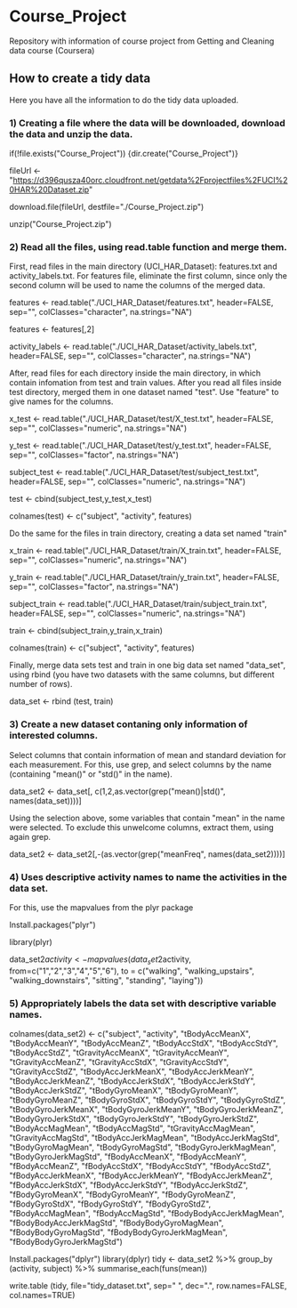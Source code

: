 # Course_Project
Repository with information of course project from Getting and Cleaning data course (Coursera)

## How to create a tidy data
Here you have all the information to do the tidy data uploaded.

### 1) Creating a file where the data will be downloaded, download the data and unzip the data.
if(!file.exists("Course_Project")) {dir.create("Course_Project")}

fileUrl <- "https://d396qusza40orc.cloudfront.net/getdata%2Fprojectfiles%2FUCI%20HAR%20Dataset.zip"

download.file(fileUrl, destfile="./Course_Project.zip")

unzip("Course_Project.zip")

### 2) Read all the files, using read.table function and merge them.
First, read files in the main directory (UCI_HAR_Dataset): features.txt and activity_labels.txt.
For features file, eliminate the first column, since only the second column will be used to name the columns of the merged data.

features <- read.table("./UCI_HAR_Dataset/features.txt", header=FALSE, sep="", colClasses="character", na.strings="NA")

features <- features[,2]

activity_labels <- read.table("./UCI_HAR_Dataset/activity_labels.txt", header=FALSE, sep="", colClasses="character", na.strings="NA")


After, read files for each directory inside the main directory, in which contain infomation from test and train values.
After you read all files inside test directory, merged them in one dataset named "test". Use "feature" to give names for the columns.

x_test <- read.table("./UCI_HAR_Dataset/test/X_test.txt", header=FALSE, sep="", colClasses="numeric", na.strings="NA")

y_test <- read.table("./UCI_HAR_Dataset/test/y_test.txt", header=FALSE, sep="", colClasses="factor", na.strings="NA")

subject_test <- read.table("./UCI_HAR_Dataset/test/subject_test.txt", header=FALSE, sep="", colClasses="numeric", na.strings="NA")

test <- cbind(subject_test,y_test,x_test)

colnames(test) <- c("subject", "activity", features)


Do the same for the files in train directory, creating a data set named "train"

x_train <- read.table("./UCI_HAR_Dataset/train/X_train.txt", header=FALSE, sep="", colClasses="numeric", na.strings="NA")

y_train <- read.table("./UCI_HAR_Dataset/train/y_train.txt", header=FALSE, sep="", colClasses="factor", na.strings="NA")

subject_train <- read.table("./UCI_HAR_Dataset/train/subject_train.txt", header=FALSE, sep="", colClasses="numeric", na.strings="NA")

train <- cbind(subject_train,y_train,x_train)

colnames(train) <- c("subject", "activity", features)


Finally, merge data sets test and train in one big data set named "data_set", using rbind (you have two datasets with the same columns, but different number of rows).

data_set <- rbind (test, train)

### 3) Create a new dataset contaning only information of interested columns.
Select columns that contain information of mean and standard deviation for each measurement. For this, use grep, and select columns by the name (containing "mean()" or "std()" in the name).

data_set2 <- data_set[, c(1,2,as.vector(grep("mean()|std()", names(data_set))))] 


Using the selection above, some variables that contain "mean" in the name were selected. To exclude this unwelcome columns, extract them, using again grep.

data_set2 <- data_set2[,-(as.vector(grep("meanFreq", names(data_set2))))]

### 4) Uses descriptive activity names to name the activities in the data set.
For this, use the mapvalues from the plyr package

Install.packages("plyr")

library(plyr)

data_set2$activity <- mapvalues(data_set2$activity, from=c("1","2","3","4","5","6"), to = c("walking", "walking_upstairs", "walking_downstairs", "sitting", "standing", "laying"))

### 5) Appropriately labels the data set with descriptive variable names.
colnames(data_set2) <- c("subject", "activity", "tBodyAccMeanX", "tBodyAccMeanY", "tBodyAccMeanZ", "tBodyAccStdX", "tBodyAccStdY", "tBodyAccStdZ", "tGravityAccMeanX", "tGravityAccMeanY",
           "tGravityAccMeanZ", "tGravityAccStdX", "tGravityAccStdY", "tGravityAccStdZ", "tBodyAccJerkMeanX",  "tBodyAccJerkMeanY", "tBodyAccJerkMeanZ",
           "tBodyAccJerkStdX", "tBodyAccJerkStdY", "tBodyAccJerkStdZ", "tBodyGyroMeanX", "tBodyGyroMeanY", "tBodyGyroMeanZ", "tBodyGyroStdX",
           "tBodyGyroStdY", "tBodyGyroStdZ", "tBodyGyroJerkMeanX", "tBodyGyroJerkMeanY", "tBodyGyroJerkMeanZ", "tBodyGyroJerkStdX",
           "tBodyGyroJerkStdY", "tBodyGyroJerkStdZ", "tBodyAccMagMean", "tBodyAccMagStd", "tGravityAccMagMean", "tGravityAccMagStd",
           "tBodyAccJerkMagMean", "tBodyAccJerkMagStd", "tBodyGyroMagMean", "tBodyGyroMagStd", "tBodyGyroJerkMagMean", "tBodyGyroJerkMagStd",
           "fBodyAccMeanX", "fBodyAccMeanY", "fBodyAccMeanZ", "fBodyAccStdX", "fBodyAccStdY", "fBodyAccStdZ", "fBodyAccJerkMeanX", "fBodyAccJerkMeanY",
           "fBodyAccJerkMeanZ", "fBodyAccJerkStdX", "fBodyAccJerkStdY", "fBodyAccJerkStdZ", "fBodyGyroMeanX", "fBodyGyroMeanY", "fBodyGyroMeanZ",
           "fBodyGyroStdX", "fBodyGyroStdY", "fBodyGyroStdZ", "fBodyAccMagMean", "fBodyAccMagStd", "fBodyBodyAccJerkMagMean", "fBodyBodyAccJerkMagStd",
           "fBodyBodyGyroMagMean", "fBodyBodyGyroMagStd", "fBodyBodyGyroJerkMagMean", "fBodyBodyGyroJerkMagStd")

Install.packages("dplyr")
library(dplyr)
tidy <- data_set2 %>% group_by (activity, subject) %>% summarise_each(funs(mean))

write.table (tidy, file="tidy_dataset.txt", sep=" ", dec=".", row.names=FALSE, col.names=TRUE)
